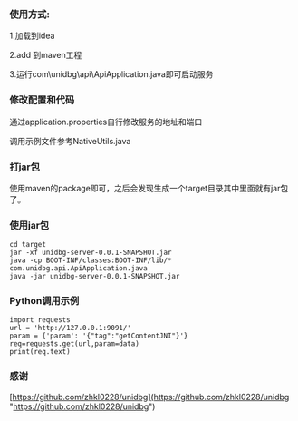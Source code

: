 ### 使用方式:
1.加载到idea

2.add 到maven工程

3.运行com\unidbg\api\ApiApplication.java即可启动服务

### 修改配置和代码
通过application.properties自行修改服务的地址和端口

调用示例文件参考NativeUtils.java
### 打jar包
使用maven的package即可，之后会发现生成一个target目录其中里面就有jar包了。
### 使用jar包
```
cd target
jar -xf unidbg-server-0.0.1-SNAPSHOT.jar
java -cp BOOT-INF/classes:BOOT-INF/lib/* com.unidbg.api.ApiApplication.java
java -jar unidbg-server-0.0.1-SNAPSHOT.jar
```
### Python调用示例
```
import requests
url = 'http://127.0.0.1:9091/'
param = {'param': '{"tag":"getContentJNI"}'}
req=requests.get(url,param=data)
print(req.text)
```
### 感谢
[https://github.com/zhkl0228/unidbg](https://github.com/zhkl0228/unidbg "https://github.com/zhkl0228/unidbg")
